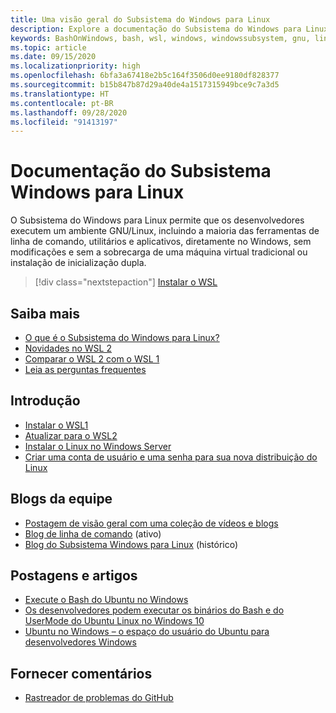 ```yaml
---
title: Uma visão geral do Subsistema do Windows para Linux
description: Explore a documentação do Subsistema do Windows para Linux.
keywords: BashOnWindows, bash, wsl, windows, windowssubsystem, gnu, linux
ms.topic: article
ms.date: 09/15/2020
ms.localizationpriority: high
ms.openlocfilehash: 6bfa3a67418e2b5c164f3506d0ee9180df828377
ms.sourcegitcommit: b15b847b87d29a40de4a1517315949bce9c7a3d5
ms.translationtype: HT
ms.contentlocale: pt-BR
ms.lasthandoff: 09/28/2020
ms.locfileid: "91413197"
---
```

# <a name="windows-subsystem-for-linux-documentation"></a>Documentação do Subsistema Windows para Linux

O Subsistema do Windows para Linux permite que os desenvolvedores executem um ambiente GNU/Linux, incluindo a maioria das ferramentas de linha de comando, utilitários e aplicativos, diretamente no Windows, sem modificações e sem a sobrecarga de uma máquina virtual tradicional ou instalação de inicialização dupla.

> [!div class="nextstepaction"]
> [Instalar o WSL](install-win10.md)

## <a name="learn-more"></a>Saiba mais

* [O que é o Subsistema do Windows para Linux?](about.md)
* [Novidades no WSL 2](compare-versions.md#whats-new-in-wsl-2)
* [Comparar o WSL 2 com o WSL 1](compare-versions.md)
* [Leia as perguntas frequentes](faq.md)

## <a name="get-started"></a>Introdução

* [Instalar o WSL1](install-win10.md)
* [Atualizar para o WSL2](install-win10.md#step-2---update-to-wsl-2)
* [Instalar o Linux no Windows Server](install-on-server.md)
* [Criar uma conta de usuário e uma senha para sua nova distribuição do Linux](user-support.md)

## <a name="team-blogs"></a>Blogs da equipe

* [Postagem de visão geral com uma coleção de vídeos e blogs](https://blogs.msdn.microsoft.com/commandline/learn-about-windows-console-and-windows-subsystem-for-linux-wsl/)
* [Blog de linha de comando](https://blogs.msdn.microsoft.com/commandline/) (ativo)
* [Blog do Subsistema Windows para Linux](/archive/blogs/wsl/) (histórico)

## <a name="posts-and-articles"></a>Postagens e artigos

* [Execute o Bash do Ubuntu no Windows](https://blogs.windows.com/buildingapps/2016/03/30/run-bash-on-ubuntu-on-windows/)
* [Os desenvolvedores podem executar os binários do Bash e do UserMode do Ubuntu Linux no Windows 10](https://www.hanselman.com/blog/DevelopersCanRunBashShellAndUsermodeUbuntuLinuxBinariesOnWindows10.aspx)
* [Ubuntu no Windows – o espaço do usuário do Ubuntu para desenvolvedores Windows](https://insights.ubuntu.com/2016/03/30/ubuntu-on-windows-the-ubuntu-userspace-for-windows-developers/)

## <a name="provide-feedback"></a>Fornecer comentários

* [Rastreador de problemas do GitHub](https://github.com/Microsoft/BashOnWindows/issues)